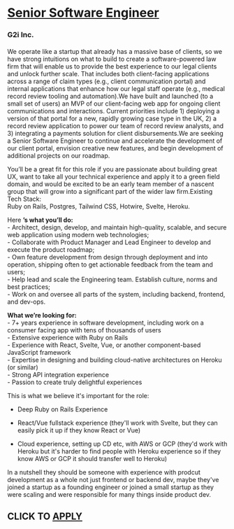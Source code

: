 # [Senior Software Engineer](https://www.remotewlb.com/apply/senior-software-engineer-139248)  
### G2i Inc.  
####  

We operate like a startup that already has a massive base of clients, so we have strong intuitions on what to build to create a software-powered law firm that will enable us to provide the best experience to our legal clients and unlock further scale. That includes both client-facing applications across a range of claim types (e.g., client communication portal) and internal applications that enhance how our legal staff operate (e.g., medical record review tooling and automation).We have built and launched (to a small set of users) an MVP of our client-facing web app for ongoing client communications and interactions. Current priorities include 1) deploying a version of that portal for a new, rapidly growing case type in the UK, 2) a record review application to power our team of record review analysts, and 3) integrating a payments solution for client disbursements.We are seeking a Senior Software Engineer to continue and accelerate the development of our client portal, envision
creative new features, and begin development of additional projects on our roadmap.

You’ll be a great fit for this role if you are passionate about building great UX, want to take all your technical experience and apply it to a green field domain, and would be excited to be an early team member of a nascent group that will grow into a significant part of the wider law firm.Existing Tech Stack:  
Ruby on Rails, Postgres, Tailwind CSS, Hotwire, Svelte, Heroku.

Here **’s what you’ll do:**  
\- Architect, design, develop, and maintain high-quality, scalable, and secure web application using modern web technologies;  
\- Collaborate with Product Manager and Lead Engineer to develop and execute the product roadmap;  
\- Own feature development from design through deployment and into operation, shipping often to get actionable feedback from the team and users;  
\- Help lead and scale the Engineering team. Establish culture, norms and best practices;  
\- Work on and oversee all parts of the system, including backend, frontend, and dev-ops.

 **What we’re looking for:**  
\- 7+ years experience in software development, including work on a consumer facing app with tens of thousands of users  
\- Extensive experience with Ruby on Rails  
\- Experience with React, Svelte, Vue, or another component-based JavaScript framework  
\- Expertise in designing and building cloud-native architectures on Heroku (or similar)  
\- Strong API integration experience  
\- Passion to create truly delightful experiences

This is what we believe it's important for the role:

  * Deep Ruby on Rails Experience

  * React/Vue fullstack experience (they'll work with Svelte, but they can easily pick it up if they know React or Vue)

  * Cloud experience, setting up CD etc, with AWS or GCP (they'd work with Heroku but it's harder to find people with Heroku experience so if they know AWS or GCP it should transfer well to Heroku)

In a nutshell they should be someone with experience with prodcut development as a whole not just frontend or backend dev, maybe they've joined a startup as a founding engineer or joined a small startup as they were scaling and were responsible for many things inside product dev.

  
## CLICK TO [APPLY](https://www.remotewlb.com/apply/senior-software-engineer-139248)

